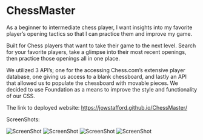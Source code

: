 # ChessMaster

As a beginner to intermediate chess player, I want insights into my favorite player’s opening tactics so that I can practice them and improve my game.

Built for Chess players that want to take their game to the next level. Search for your favorite players, take a glimpse into their most recent openings, then practice those openings all in one place.

We utilized 3 API’s; one for the accessing Chess.com’s extensive player database, one giving us access to a blank chessboard, and lastly an API that allowed us to populate the chessboard with movable pieces. We decided to use Foundation as a means to improve the style and functionality of our CSS. 


The link to deployed website: https://jowstafford.github.io/ChessMaster/

ScreenShots:


![ScreenShot](/assets/placeholder-images/chessmaster1.png "screenshot1")
![ScreenShot](/assets/placeholder-images/chessmaster2.png "screenshot1")
![ScreenShot](/assets/placeholder-images/chessmaster3.png "screenshot1")
![ScreenShot](/assets/placeholder-images/chessmaster4.png "screenshot1")
